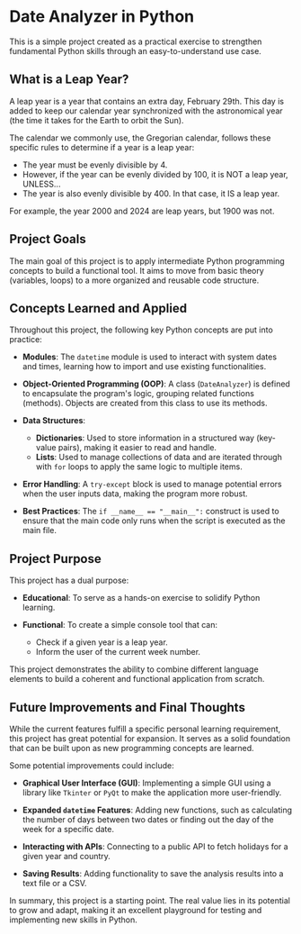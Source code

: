 # Date Analyzer in Python

This is a simple project created as a practical exercise to strengthen fundamental Python skills through an easy-to-understand use case.

## What is a Leap Year?

A leap year is a year that contains an extra day, February 29th. This day is added to keep our calendar year synchronized with the astronomical year (the time it takes for the Earth to orbit the Sun).

The calendar we commonly use, the Gregorian calendar, follows these specific rules to determine if a year is a leap year:

*   The year must be evenly divisible by 4.
*   However, if the year can be evenly divided by 100, it is NOT a leap year, UNLESS...
*   The year is also evenly divisible by 400. In that case, it IS a leap year.

For example, the year 2000 and 2024 are leap years, but 1900 was not.

## Project Goals

The main goal of this project is to apply intermediate Python programming concepts to build a functional tool. It aims to move from basic theory (variables, loops) to a more organized and reusable code structure.

## Concepts Learned and Applied

Throughout this project, the following key Python concepts are put into practice:

*   **Modules**: The `datetime` module is used to interact with system dates and times, learning how to import and use existing functionalities.

*   **Object-Oriented Programming (OOP)**: A class (`DateAnalyzer`) is defined to encapsulate the program's logic, grouping related functions (methods). Objects are created from this class to use its methods.

*   **Data Structures**:
    *   **Dictionaries**: Used to store information in a structured way (key-value pairs), making it easier to read and handle.
    *   **Lists**: Used to manage collections of data and are iterated through with `for` loops to apply the same logic to multiple items.

*   **Error Handling**: A `try-except` block is used to manage potential errors when the user inputs data, making the program more robust.

*   **Best Practices**: The `if __name__ == "__main__":` construct is used to ensure that the main code only runs when the script is executed as the main file.

## Project Purpose

This project has a dual purpose:

*   **Educational**: To serve as a hands-on exercise to solidify Python learning.

*   **Functional**: To create a simple console tool that can:
    *   Check if a given year is a leap year.
    *   Inform the user of the current week number.

This project demonstrates the ability to combine different language elements to build a coherent and functional application from scratch.

## Future Improvements and Final Thoughts

While the current features fulfill a specific personal learning requirement, this project has great potential for expansion. It serves as a solid foundation that can be built upon as new programming concepts are learned.

Some potential improvements could include:

*   **Graphical User Interface (GUI)**: Implementing a simple GUI using a library like `Tkinter` or `PyQt` to make the application more user-friendly.

*   **Expanded `datetime` Features**: Adding new functions, such as calculating the number of days between two dates or finding out the day of the week for a specific date.

*   **Interacting with APIs**: Connecting to a public API to fetch holidays for a given year and country.

*   **Saving Results**: Adding functionality to save the analysis results into a text file or a CSV.

In summary, this project is a starting point. The real value lies in its potential to grow and adapt, making it an excellent playground for testing and implementing new skills in Python.